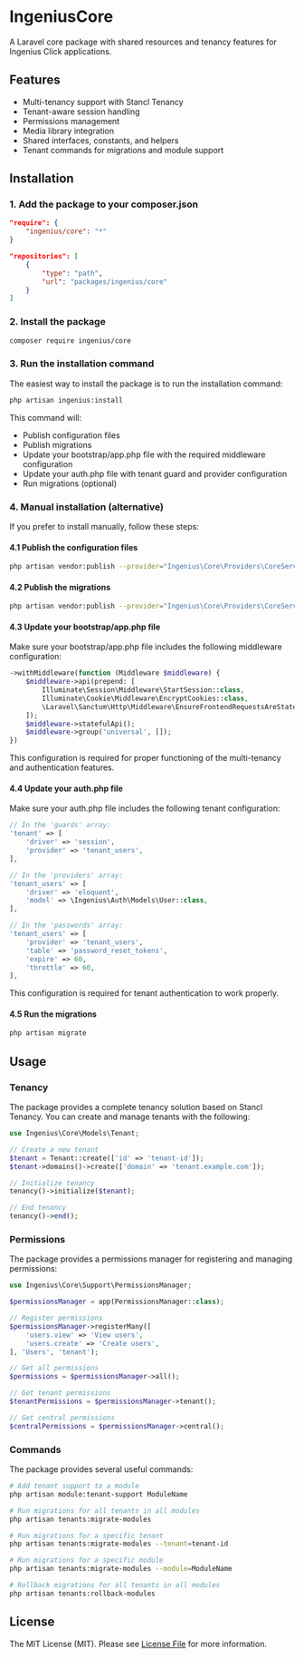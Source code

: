 # IngeniusCore

A Laravel core package with shared resources and tenancy features for Ingenius Click applications.

## Features

- Multi-tenancy support with Stancl Tenancy
- Tenant-aware session handling
- Permissions management
- Media library integration
- Shared interfaces, constants, and helpers
- Tenant commands for migrations and module support

## Installation

### 1. Add the package to your composer.json

```json
"require": {
    "ingenius/core": "*"
}
```

```json
"repositories": [
    {
        "type": "path",
        "url": "packages/ingenius/core"
    }
]
```

### 2. Install the package

```bash
composer require ingenius/core
```

### 3. Run the installation command

The easiest way to install the package is to run the installation command:

```bash
php artisan ingenius:install
```

This command will:
- Publish configuration files
- Publish migrations
- Update your bootstrap/app.php file with the required middleware configuration
- Update your auth.php file with tenant guard and provider configuration
- Run migrations (optional)

### 4. Manual installation (alternative)

If you prefer to install manually, follow these steps:

#### 4.1 Publish the configuration files

```bash
php artisan vendor:publish --provider="Ingenius\Core\Providers\CoreServiceProvider" --tag="ingenius-core-config"
```

#### 4.2 Publish the migrations

```bash
php artisan vendor:publish --provider="Ingenius\Core\Providers\CoreServiceProvider" --tag="ingenius-core-migrations"
```

#### 4.3 Update your bootstrap/app.php file

Make sure your bootstrap/app.php file includes the following middleware configuration:

```php
->withMiddleware(function (Middleware $middleware) {
    $middleware->api(prepend: [
        Illuminate\Session\Middleware\StartSession::class,
        Illuminate\Cookie\Middleware\EncryptCookies::class,
        \Laravel\Sanctum\Http\Middleware\EnsureFrontendRequestsAreStateful::class,
    ]);
    $middleware->statefulApi();
    $middleware->group('universal', []);
})
```

This configuration is required for proper functioning of the multi-tenancy and authentication features.

#### 4.4 Update your auth.php file

Make sure your auth.php file includes the following tenant configuration:

```php
// In the 'guards' array:
'tenant' => [
    'driver' => 'session',
    'provider' => 'tenant_users',
],

// In the 'providers' array:
'tenant_users' => [
    'driver' => 'eloquent',
    'model' => \Ingenius\Auth\Models\User::class,
],

// In the 'passwords' array:
'tenant_users' => [
    'provider' => 'tenant_users',
    'table' => 'password_reset_tokens',
    'expire' => 60,
    'throttle' => 60,
],
```

This configuration is required for tenant authentication to work properly.

#### 4.5 Run the migrations

```bash
php artisan migrate
```

## Usage

### Tenancy

The package provides a complete tenancy solution based on Stancl Tenancy. You can create and manage tenants with the following:

```php
use Ingenius\Core\Models\Tenant;

// Create a new tenant
$tenant = Tenant::create(['id' => 'tenant-id']);
$tenant->domains()->create(['domain' => 'tenant.example.com']);

// Initialize tenancy
tenancy()->initialize($tenant);

// End tenancy
tenancy()->end();
```

### Permissions

The package provides a permissions manager for registering and managing permissions:

```php
use Ingenius\Core\Support\PermissionsManager;

$permissionsManager = app(PermissionsManager::class);

// Register permissions
$permissionsManager->registerMany([
    'users.view' => 'View users',
    'users.create' => 'Create users',
], 'Users', 'tenant');

// Get all permissions
$permissions = $permissionsManager->all();

// Get tenant permissions
$tenantPermissions = $permissionsManager->tenant();

// Get central permissions
$centralPermissions = $permissionsManager->central();
```

### Commands

The package provides several useful commands:

```bash
# Add tenant support to a module
php artisan module:tenant-support ModuleName

# Run migrations for all tenants in all modules
php artisan tenants:migrate-modules

# Run migrations for a specific tenant
php artisan tenants:migrate-modules --tenant=tenant-id

# Run migrations for a specific module
php artisan tenants:migrate-modules --module=ModuleName

# Rollback migrations for all tenants in all modules
php artisan tenants:rollback-modules
```

## License

The MIT License (MIT). Please see [License File](LICENSE) for more information. 